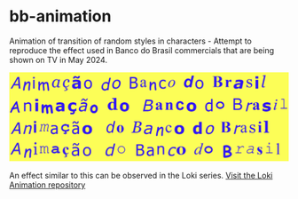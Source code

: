 # bb-animation
Animation of transition of random styles in characters - Attempt to reproduce the effect used in Banco do Brasil commercials that are being shown on TV in May 2024.

![Thumbnail](https://raw.githubusercontent.com/ricardovolert/bb-animation/main/thumbnail.png)

An effect similar to this can be observed in the Loki series. [Visit the Loki Animation repository](https://github.com/ricardovolert/loki-animation)
